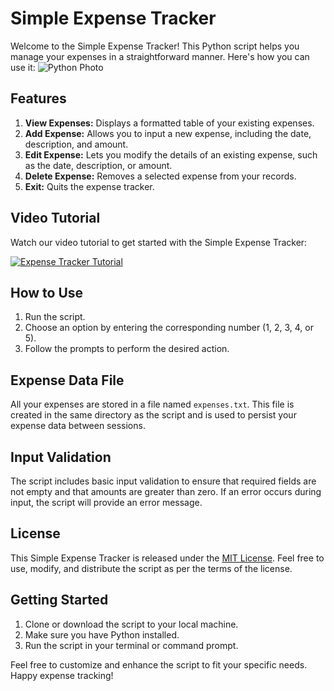 # Simple Expense Tracker

Welcome to the Simple Expense Tracker! This Python script helps you manage your expenses in a straightforward manner. Here's how you can use it:
![Python Photo](./9E2F7198-2B88-45C1-B049-E955CB160C7E_4_5005_c.jpeg)


## Features
1. **View Expenses:** Displays a formatted table of your existing expenses.
2. **Add Expense:** Allows you to input a new expense, including the date, description, and amount.
3. **Edit Expense:** Lets you modify the details of an existing expense, such as the date, description, or amount.
4. **Delete Expense:** Removes a selected expense from your records.
5. **Exit:** Quits the expense tracker.

## Video Tutorial
Watch our video tutorial to get started with the Simple Expense Tracker:

[![Expense Tracker Tutorial](https://example.com/thumbnail.jpg)](https://example.com/expensetrackertutorial)

## How to Use
1. Run the script.
2. Choose an option by entering the corresponding number (1, 2, 3, 4, or 5).
3. Follow the prompts to perform the desired action.

## Expense Data File
All your expenses are stored in a file named `expenses.txt`. This file is created in the same directory as the script and is used to persist your expense data between sessions.

## Input Validation
The script includes basic input validation to ensure that required fields are not empty and that amounts are greater than zero. If an error occurs during input, the script will provide an error message.

## License
This Simple Expense Tracker is released under the [MIT License](https://opensource.org/licenses/MIT). Feel free to use, modify, and distribute the script as per the terms of the license.

## Getting Started
1. Clone or download the script to your local machine.
2. Make sure you have Python installed.
3. Run the script in your terminal or command prompt.

Feel free to customize and enhance the script to fit your specific needs. Happy expense tracking!